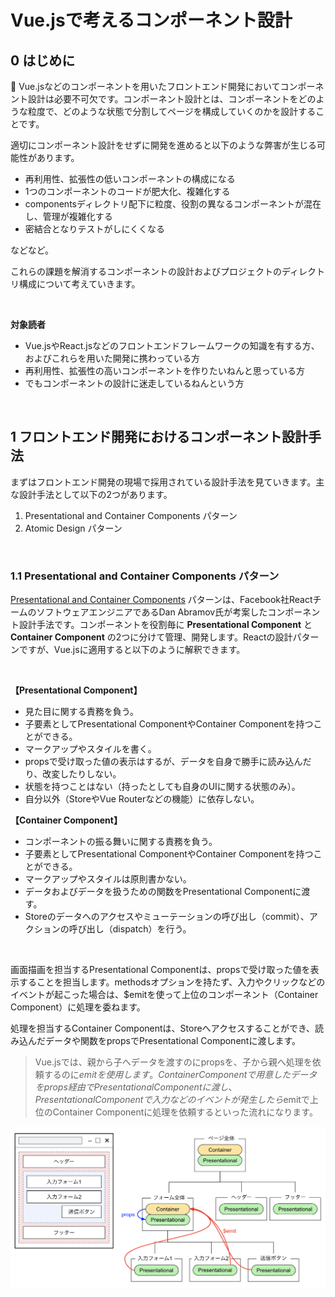 # Vue.jsで考えるコンポーネント設計

## 0 はじめに

Vue.jsなどのコンポーネントを用いたフロントエンド開発においてコンポーネント設計は必要不可欠です。コンポーネント設計とは、コンポーネントをどのような粒度で、どのような状態で分割してページを構成していくのかを設計することです。

適切にコンポーネント設計をせずに開発を進めると以下のような弊害が生じる可能性があります。

- 再利用性、拡張性の低いコンポーネントの構成になる
- 1つのコンポーネントのコードが肥大化、複雑化する
- componentsディレクトリ配下に粒度、役割の異なるコンポーネントが混在し、管理が複雑化する
- 密結合となりテストがしにくくなる

などなど。

これらの課題を解消するコンポーネントの設計およびプロジェクトのディレクトリ構成について考えていきます。

<br>

**対象読者**

- Vue.jsやReact.jsなどのフロントエンドフレームワークの知識を有する方、およびこれらを用いた開発に携わっている方
- 再利用性、拡張性の高いコンポーネントを作りたいねんと思っている方
- でもコンポーネントの設計に迷走しているねんという方

<br>

## 1 フロントエンド開発におけるコンポーネント設計手法

まずはフロントエンド開発の現場で採用されている設計手法を見ていきます。主な設計手法として以下の2つがあります。

1. Presentational and Container Components パターン
2. Atomic Design パターン

<br>

### 1.1 Presentational and Container Components パターン

<a href="https://medium.com/@dan_abramov/smart-and-dumb-components-7ca2f9a7c7d0">Presentational and Container Components</a> パターンは、Facebook社ReactチームのソフトウェアエンジニアであるDan Abramov氏が考案したコンポーネント設計手法です。コンポーネントを役割毎に **Presentational Component** と **Container Component** の2つに分けて管理、開発します。Reactの設計パターンですが、Vue.jsに適用すると以下のように解釈できます。

<br>

**【Presentational Component】**

- 見た目に関する責務を負う。
- 子要素としてPresentational ComponentやContainer Componentを持つことができる。
- マークアップやスタイルを書く。
- propsで受け取った値の表示はするが、データを自身で勝手に読み込んだり、改変したりしない。
- 状態を持つことはない（持ったとしても自身のUIに関する状態のみ）。
- 自分以外（StoreやVue Routerなどの機能）に依存しない。

**【Container Component】**

- コンポーネントの振る舞いに関する責務を負う。
- 子要素としてPresentational ComponentやContainer Componentを持つことができる。
- マークアップやスタイルは原則書かない。
- データおよびデータを扱うための関数をPresentational Componentに渡す。
- Storeのデータへのアクセスやミューテーションの呼び出し（commit）、アクションの呼び出し（dispatch）を行う。

<br>

画面描画を担当するPresentational Componentは、propsで受け取った値を表示することを担当します。methodsオプションを持たず、入力やクリックなどのイベントが起こった場合は、$emitを使って上位のコンポーネント（Container Component）に処理を委ねます。

処理を担当するContainer Componentは、Storeへアクセスすることができ、読み込んだデータや関数をpropsでPresentational Componentに渡します。

> Vue.jsでは、親から子へデータを渡すのにpropsを、子から親へ処理を依頼するのに$emitを使用します。Container Componentで用意したデータをprops経由でPresentational Componentに渡し、Presentational Componentで入力などのイベントが発生したら$emitで上位のContainer Componentに処理を依頼するといった流れになります。

<img src="../img/01-01.png">